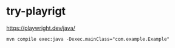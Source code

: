 # try-playrigt

https://playwright.dev/java/

```
mvn compile exec:java -Dexec.mainClass="com.example.Example"
```

